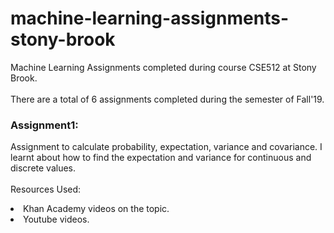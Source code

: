 # machine-learning-assignments-stony-brook
Machine Learning Assignments completed during course CSE512 at Stony Brook. <br>
<br>
There are a total of 6 assignments completed during the semester of Fall'19. <br>
### Assignment1:
Assignment to calculate probability, expectation, variance and covariance. I learnt about how to find the expectation and variance for continuous and discrete values. <br> 
<br>Resources Used:</b>
<li> Khan Academy videos on the topic.  </li> 
<li> Youtube videos. </li>
